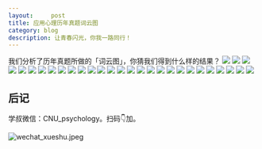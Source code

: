 ```yaml
---
layout:     post
title: 应用心理历年真题词云图
category: blog
description: 让青春闪光，你我一路同行！
---
```



我们分析了历年真题所做的「词云图」，你猜我们得到什么样的结果？
![](https://cnu347-1257355643.cos.ap-beijing.myqcloud.com/CNU347/Exan-Word-%20234.png)
![](https://cnu347-1257355643.cos.ap-beijing.myqcloud.com/CNU347/Exan-Word-121.jpeg)
![](https://cnu347-1257355643.cos.ap-beijing.myqcloud.com/CNU347/Exan-Word-122.jpeg)
![](https://cnu347-1257355643.cos.ap-beijing.myqcloud.com/CNU347/Exan-Word-124.jpeg)
![](https://cnu347-1257355643.cos.ap-beijing.myqcloud.com/CNU347/Exan-Word-128.png)
![](https://cnu347-1257355643.cos.ap-beijing.myqcloud.com/CNU347/Exan-Word-149.png)
![](https://cnu347-1257355643.cos.ap-beijing.myqcloud.com/CNU347/Exan-Word-150.png)
![](https://cnu347-1257355643.cos.ap-beijing.myqcloud.com/CNU347/Exan-Word-151.png)
![](https://cnu347-1257355643.cos.ap-beijing.myqcloud.com/CNU347/Exan-Word-152.png)
![](https://cnu347-1257355643.cos.ap-beijing.myqcloud.com/CNU347/Exan-Word-153.jpeg)
![](https://cnu347-1257355643.cos.ap-beijing.myqcloud.com/CNU347/Exan-Word-154.jpeg)
![](https://cnu347-1257355643.cos.ap-beijing.myqcloud.com/CNU347/Exan-Word-155.png)
![](https://cnu347-1257355643.cos.ap-beijing.myqcloud.com/CNU347/Exan-Word-159.jpeg)
![](https://cnu347-1257355643.cos.ap-beijing.myqcloud.com/CNU347/Exan-Word-160.jpeg)
![](https://cnu347-1257355643.cos.ap-beijing.myqcloud.com/CNU347/Exan-Word-161.png)
![](https://cnu347-1257355643.cos.ap-beijing.myqcloud.com/CNU347/Exan-Word-162.jpeg)
![](https://cnu347-1257355643.cos.ap-beijing.myqcloud.com/CNU347/Exan-Word-163.jpeg)
![](https://cnu347-1257355643.cos.ap-beijing.myqcloud.com/CNU347/Exan-Word-165.jpeg)
![](https://cnu347-1257355643.cos.ap-beijing.myqcloud.com/CNU347/Exan-Word-201.jpeg)
![](https://cnu347-1257355643.cos.ap-beijing.myqcloud.com/CNU347/Exan-Word-87.png)
![](https://cnu347-1257355643.cos.ap-beijing.myqcloud.com/CNU347/Exan-Word-88.png)
![](https://cnu347-1257355643.cos.ap-beijing.myqcloud.com/CNU347/Exan-Word-89.jpeg)
![](https://cnu347-1257355643.cos.ap-beijing.myqcloud.com/CNU347/Exan-Word-92.jpeg)
![](https://cnu347-1257355643.cos.ap-beijing.myqcloud.com/CNU347/Exan-Word-93.png)
![](https://cnu347-1257355643.cos.ap-beijing.myqcloud.com/CNU347/Exan-Word-94.png)
![](https://cnu347-1257355643.cos.ap-beijing.myqcloud.com/CNU347/Exan-Word-96.jpeg)
![](https://cnu347-1257355643.cos.ap-beijing.myqcloud.com/CNU347/Exan-Word-97.png)
![](https://cnu347-1257355643.cos.ap-beijing.myqcloud.com/CNU347/Exan-Word-98.png)

## 后记

学叔微信：CNU_psychology。扫码👇加。

![wechat_xueshu.jpeg](https://cnu347-1257355643.cos.ap-beijing.myqcloud.com/CNU347/WechatIMG125.jpeg)


